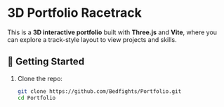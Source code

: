 # 3D Portfolio Racetrack

This is a **3D interactive portfolio** built with **Three.js** and **Vite**, where you can explore a track-style layout to view projects and skills.

## 🚀 Getting Started

1. Clone the repo:
   ```bash
   git clone https://github.com/Bedfights/Portfolio.git
   cd Portfolio

